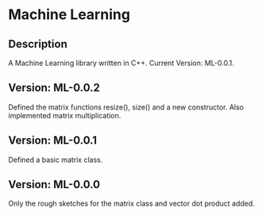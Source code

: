 # Machine Learning
## Description
 A Machine Learning library written in C++. Current Version: ML-0.0.1.
## Version: ML-0.0.2
 Defined the matrix functions resize(), size() and a new constructor. Also implemented matrix multiplication.
## Version: ML-0.0.1
 Defined a basic matrix class.
## Version: ML-0.0.0
 Only the rough sketches for the matrix class and vector dot product added.
